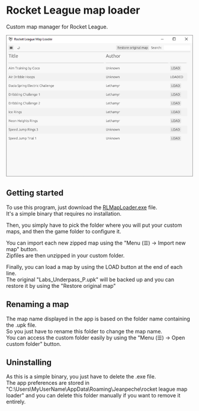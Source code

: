 # Rocket League map loader
Custom map manager for Rocket League.  


![plot](./media/appExample.png)

## Getting started
To use this program, just download the [RLMapLoader.exe](https://github.com/JeanpecheGH/rocket_league_map_loader/releases/latest/download/RLMapLoader.exe) file.  
It's a simple binary that requires no installation.

Then, you simply have to pick the folder where you will put your custom maps, and then the game folder to configure it.

You can import each new zipped map using the "Menu (☰) -> Import new map" button.  
Zipfiles are then unzipped in your custom folder.

Finally, you can load a map by using the LOAD button at the end of each line.  
The original "Labs_Underpass_P.upk" will be backed up and you can restore it by using the "Restore original map"

## Renaming a map
The map name displayed in the app is based on the folder name containing the .upk file.  
So you just have to rename this folder to change the map name.  
You can access the custom folder easily by using the "Menu (☰) -> Open custom folder" button.

## Uninstalling
As this is a simple binary, you just have to delete the .exe file.  
The app preferences are stored in "C:\Users\MyUserName\AppData\Roaming\Jeanpeche\rocket league map loader" and you can delete this folder manually if you want to remove it entirely.
